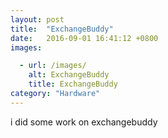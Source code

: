 ```yaml
---
layout: post
title:  "ExchangeBuddy"
date:   2016-09-01 16:41:12 +0800
images:

  - url: /images/
    alt: ExchangeBuddy
    title: ExchangeBuddy
category: "Hardware"
---
```


i did some work on exchangebuddy
